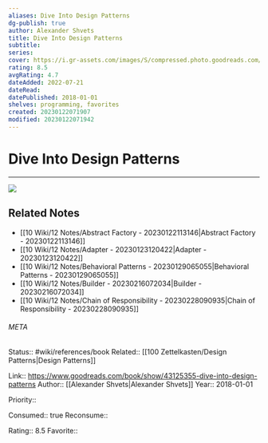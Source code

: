 ```yaml
---
aliases: Dive Into Design Patterns
dg-publish: true
author: Alexander Shvets
title: Dive Into Design Patterns
subtitle: 
series: 
cover: https://i.gr-assets.com/images/S/compressed.photo.goodreads.com/books/1543945452l/43125355._SY475_.jpg
rating: 8.5
avgRating: 4.7
dateAdded: 2022-07-21
dateRead: 
datePublished: 2018-01-01
shelves: programming, favorites
created: 20230122071907
modified: 20230122071942
---
```

# Dive Into Design Patterns
---
![](https://i.gr-assets.com/images/S/compressed.photo.goodreads.com/books/1543945452l/43125355._SY475_.jpg)

## Related Notes
- [[10 Wiki/12 Notes/Abstract Factory - 20230122113146\|Abstract Factory - 20230122113146]]
- [[10 Wiki/12 Notes/Adapter - 20230123120422\|Adapter - 20230123120422]]
- [[10 Wiki/12 Notes/Behavioral Patterns - 20230129065055\|Behavioral Patterns - 20230129065055]]
- [[10 Wiki/12 Notes/Builder - 20230216072034\|Builder - 20230216072034]]
- [[10 Wiki/12 Notes/Chain of Responsibility - 20230228090935\|Chain of Responsibility - 20230228090935]]




###### META
Status:: #wiki/references/book
Related:: [[100 Zettelkasten/Design Patterns\|Design Patterns]]

Link:: https://www.goodreads.com/book/show/43125355-dive-into-design-patterns
Author:: [[Alexander Shvets\|Alexander Shvets]]
Year:: 2018-01-01

Priority:: 

Consumed:: true
Reconsume:: 

Rating:: 8.5
Favorite:: 
